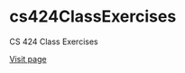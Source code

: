 # cs424ClassExercises
CS 424 Class Exercises

[Visit page](https://ryan-montville.github.io/cs424ClassExercises/)